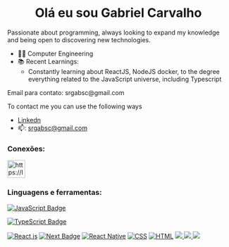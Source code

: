 <h1 align="center">Olá eu sou Gabriel Carvalho</h1>

<p>Passionate about programming, always looking to expand my knowledge and being open to discovering new technologies.<p>
 
+ :man_student: Computer Engineering
+ :books: Recent Learnings:
  - Constantly learning about ReactJS, NodeJS docker, to the degree everything related to the JavaScript universe, including Typescript
 <p>Email para contato: srgabsc@gmail.com<p>
  
 To contact me you can use the following ways
 + <a href="https://www.linkedin.com/in/gabriel-carvalho-1821741b1">Linkedn</a>
 + :mailbox:: srgabsc@gmail.com
 <div align ="center" >  
 

  </div>

 
<h3 align="left">Conexões:</h3>
<p align="left">
<a href="https://www.linkedin.com/in/gabriel-carvalho-1821741b1" target="blank"><img align="center" src="https://cdn-icons-png.flaticon.com/512/174/174857.png" alt="https://linkedin.com/in/gabriel-carvalho-1821741b1" height="40" width="40" /></a>
</p>

<h3 align="left">Linguagens e ferramentas:</h3>

<p align="left"> 
<a target="_blank" rel="noopener noreferrer nofollow" href="https://camo.githubusercontent.com/6e4c9e292faae7bb40876a36ff7ca191402357a7de87acdea4d0e1660c560da0/68747470733a2f2f696d672e736869656c64732e696f2f62616467652f4a6176615363726970742d3332333333303f7374796c653d666f722d7468652d6261646765266c6f676f3d6a617661736372697074266c6f676f436f6c6f723d46464626636f6c6f723a464646"><img src="https://img.shields.io/badge/JavaScript-F7DF1E?style=for-the-badge&logo=javascript&logoColor=black" alt="JavaScript Badge" data-canonical-src="https://img.shields.io/badge/JavaScript-323330?style=for-the-badge&amp;logo=javascript&amp;logoColor=FFF&amp;color:FFF" style="max-width: 100%;"></a>
 
 <a target="_blank" rel="noopener noreferrer nofollow" href="https://www.typescriptlang.org/docs/"><img src="https://img.shields.io/badge/TypeScript-007ACC?style=for-the-badge&logo=typescript&logoColor=white" alt="TypeScript Badge" data-canonical-src="https://img.shields.io/badge/TypeScript-323330?style=for-the-badge&amp;logo=typescript&amp;logoColor=FFF&amp;color:FFF" style="max-width: 100%;"></a>
 
 <a target="_blank" rel="noopener noreferrer nofollow" href="https://camo.githubusercontent.com/6258ac7ffee45feadb00b5a54ed1c773ed309d4701bb9d4fb1055089bc55fbbf/68747470733a2f2f696d672e736869656c64732e696f2f62616467652f52656163742e6a732d3030303f7374796c653d666f722d7468652d6261646765266c6f676f3d7265616374266c6f676f436f6c6f723d46464626636f6c6f723a464646"><img src="https://img.shields.io/badge/React-20232A?style=for-the-badge&logo=react&logoColor=61DAFB" alt="React,js" data-canonical-src="https://img.shields.io/badge/React.js-000?style=for-the-badge&amp;logo=react&amp;logoColor=FFF&amp;color:FFF" style="max-width: 100%;"></a>
 <a target="_blank" rel="noopener noreferrer nofollow" href="https://camo.githubusercontent.com/335bfdb8941e81035404469560bf43f6dab3f0f546e6597292037458cccf8a1e/68747470733a2f2f696d672e736869656c64732e696f2f62616467652f6e6578742e6a732d3030303030303f7374796c653d666f722d7468652d6261646765266c6f676f3d6e6578742e6a73266c6f676f436f6c6f723d7768697465"><img src="https://img.shields.io/badge/Next-black?style=for-the-badge&logo=next.js&logoColor=white" alt="Next Badge" data-canonical-src="https://img.shields.io/badge/next.js-000000?style=for-the-badge&amp;logo=next.js&amp;logoColor=white" style="max-width: 100%;"></a>
 <a target="_blank" rel="noopener noreferrer nofollow" href="https://camo.githubusercontent.com/18b75b2804baa6021e773bf37ff5b239f05900645ec5b569705d86b006fcb734/68747470733a2f2f696d672e736869656c64732e696f2f62616467652f72656163745f6e61746976652d2532333230323332612e7376673f7374796c653d666f722d7468652d6261646765266c6f676f3d7265616374266c6f676f436f6c6f723d46464626636f6c6f723a464646"><img src="https://img.shields.io/badge/React_Native-20232A?style=for-the-badge&logo=react&logoColor=61DAFB" alt="React Native" data-canonical-src="https://img.shields.io/badge/react_native-%2320232a.svg?style=for-the-badge&amp;logo=react&amp;logoColor=FFF&amp;color:FFF" style="max-width: 100%;"></a>
 <a target="_blank" rel="noopener noreferrer nofollow" href="https://camo.githubusercontent.com/f9f7821ccce70807db982a795c57b81b66942f1ad434eab648c66a9aba85af17/68747470733a2f2f696d672e736869656c64732e696f2f62616467652f4353532d3030303f7374796c653d666f722d7468652d6261646765266c6f676f3d63737333266c6f676f436f6c6f723d46464626636f6c6f723a464646"><img src="https://img.shields.io/badge/CSS3-1572B6?style=for-the-badge&logo=css3&logoColor=white" alt="CSS" data-canonical-src="https://img.shields.io/badge/CSS-000?style=for-the-badge&amp;logo=css3&amp;logoColor=FFF&amp;color:FFF" style="max-width: 100%;"></a>
 <a target="_blank" rel="noopener noreferrer nofollow" href="https://camo.githubusercontent.com/399700ee29ad3b38f3823785ad576477bd68a15d5efc4cff8157cd432813277d/68747470733a2f2f696d672e736869656c64732e696f2f62616467652f48544d4c2d3030303f7374796c653d666f722d7468652d6261646765266c6f676f3d68746d6c35266c6f676f436f6c6f723d46464626636f6c6f723a464646"><img src="https://img.shields.io/badge/HTML5-E34F26?style=for-the-badge&logo=html5&logoColor=white" alt="HTML" data-canonical-src="https://img.shields.io/badge/HTML-000?style=for-the-badge&amp;logo=html5&amp;logoColor=FFF&amp;color:FFF" style="max-width: 100%;"></a>
 <a target="_blank" rel="noopener noreferrer nofollow" href="https://docs.aws.amazon.com/">
  <img src='https://img.shields.io/badge/Amazon_AWS-FF9900?style=for-the-badge&logo=amazonaws&logoColor=white' style="max-width: 100%;">
 </a>
  <a target="_blank" rel="noopener noreferrer nofollow" href="https://nodejs.org/en/docs">
  <img src='https://img.shields.io/badge/Node.js-43853D?style=for-the-badge&logo=node.js&logoColor=white' style="max-width: 100%;">
 </a>
   <a target="_blank" rel="noopener noreferrer nofollow" href="https://nestjs.com/">
  <img src='https://img.shields.io/badge/nestjs-%23E0234E.svg?style=for-the-badge&logo=nestjs&logoColor=white' style="max-width: 100%;">
 </a>
